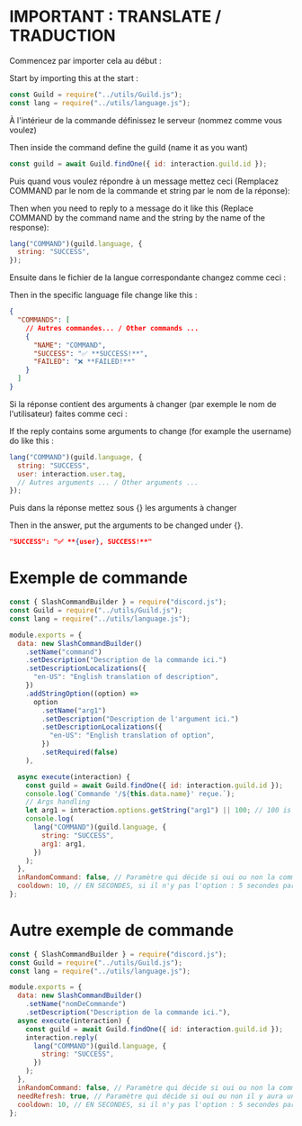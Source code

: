 # IMPORTANT : TRANSLATE / TRADUCTION

Commencez par importer cela au début :

Start by importing this at the start :

```js
const Guild = require("../utils/Guild.js");
const lang = require("../utils/language.js");
```

À l'intérieur de la commande définissez le serveur (nommez comme vous voulez)

Then inside the command define the guild (name it as you want)

```js
const guild = await Guild.findOne({ id: interaction.guild.id });
```

Puis quand vous voulez répondre à un message mettez ceci (Remplacez COMMAND par le nom de la commande et string par le nom de la réponse):

Then when you need to reply to a message do it like this (Replace COMMAND by the command name and the string by the name of the response):

```js
lang("COMMAND")(guild.language, {
  string: "SUCCESS",
});
```

Ensuite dans le fichier de la langue correspondante changez comme ceci :

Then in the specific language file change like this :

```json
{
  "COMMANDS": [
    // Autres commandes... / Other commands ...
    {
      "NAME": "COMMAND",
      "SUCCESS": "✅ **SUCCESS!**",
      "FAILED": "❌ **FAILED!**"
    }
  ]
}
```

Si la réponse contient des arguments à changer (par exemple le nom de l'utilisateur) faites comme ceci :

If the reply contains some arguments to change (for example the username) do like this :

```js
lang("COMMAND")(guild.language, {
  string: "SUCCESS",
  user: interaction.user.tag,
  // Autres arguments ... / Other arguments ...
});
```

Puis dans la réponse mettez sous {} les arguments à changer

Then in the answer, put the arguments to be changed under {}.

```json
"SUCCESS": "✅ **{user}, SUCCESS!**"
```

# Exemple de commande

```js
const { SlashCommandBuilder } = require("discord.js");
const Guild = require("../utils/Guild.js");
const lang = require("../utils/language.js");

module.exports = {
  data: new SlashCommandBuilder()
    .setName("command")
    .setDescription("Description de la commande ici.")
    .setDescriptionLocalizations({
      "en-US": "English translation of description",
    })
    .addStringOption((option) =>
      option
        .setName("arg1")
        .setDescription("Description de l'argument ici.")
        .setDescriptionLocalizations({
          "en-US": "English translation of option",
        })
        .setRequired(false)
    ),

  async execute(interaction) {
    const guild = await Guild.findOne({ id: interaction.guild.id });
    console.log(`Commande '/${this.data.name}' reçue.`);
    // Args handling
    let arg1 = interaction.options.getString("arg1") || 100; // 100 is the default value
    console.log(
      lang("COMMAND")(guild.language, {
        string: "SUCCESS",
        arg1: arg1,
      })
    );
  },
  inRandomCommand: false, // Paramètre qui décide si oui ou non la commande peut être déclenché par la commande /random
  cooldown: 10, // EN SECONDES, si il n'y pas l'option : 5 secondes par défaut
};
```

# Autre exemple de commande

```js
const { SlashCommandBuilder } = require("discord.js");
const Guild = require("../utils/Guild.js");
const lang = require("../utils/language.js");

module.exports = {
  data: new SlashCommandBuilder()
    .setName("nomDeCommande")
    .setDescription("Description de la commande ici."),
  async execute(interaction) {
    const guild = await Guild.findOne({ id: interaction.guild.id });
    interaction.reply(
      lang("COMMAND")(guild.language, {
        string: "SUCCESS",
      })
    );
  },
  inRandomCommand: false, // Paramètre qui décide si oui ou non la commande peut être déclenché par la commande /random
  needRefresh: true, // Paramètre qui décide si oui ou non il y aura un refresh des données sur le serveur de la base de données avant de faire la commande. Pour éviter d'avoir des informations obsolètes, nécessaire pour certains cas spécifiques.
  cooldown: 10, // EN SECONDES, si il n'y pas l'option : 5 secondes par défaut
};
```
